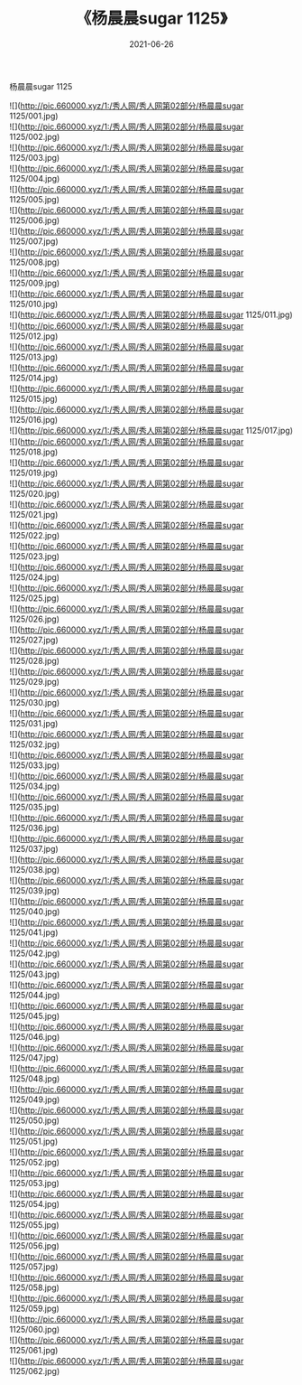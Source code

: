 ﻿---
layout: post
title:  《杨晨晨sugar 1125》
date:   2021-06-26
img: http://pic.660000.xyz/1:/秀人网/秀人网第02部分/杨晨晨sugar 1125/000.jpg
categories: [美女, 清纯, 唯美]
---

杨晨晨sugar 1125

  ![](http://pic.660000.xyz/1:/秀人网/秀人网第02部分/杨晨晨sugar 1125/001.jpg) <br> ![](http://pic.660000.xyz/1:/秀人网/秀人网第02部分/杨晨晨sugar 1125/002.jpg) <br> ![](http://pic.660000.xyz/1:/秀人网/秀人网第02部分/杨晨晨sugar 1125/003.jpg) <br> ![](http://pic.660000.xyz/1:/秀人网/秀人网第02部分/杨晨晨sugar 1125/004.jpg) <br> ![](http://pic.660000.xyz/1:/秀人网/秀人网第02部分/杨晨晨sugar 1125/005.jpg) <br> ![](http://pic.660000.xyz/1:/秀人网/秀人网第02部分/杨晨晨sugar 1125/006.jpg) <br> ![](http://pic.660000.xyz/1:/秀人网/秀人网第02部分/杨晨晨sugar 1125/007.jpg) <br> ![](http://pic.660000.xyz/1:/秀人网/秀人网第02部分/杨晨晨sugar 1125/008.jpg) <br> ![](http://pic.660000.xyz/1:/秀人网/秀人网第02部分/杨晨晨sugar 1125/009.jpg) <br> ![](http://pic.660000.xyz/1:/秀人网/秀人网第02部分/杨晨晨sugar 1125/010.jpg) <br> ![](http://pic.660000.xyz/1:/秀人网/秀人网第02部分/杨晨晨sugar 1125/011.jpg) <br> ![](http://pic.660000.xyz/1:/秀人网/秀人网第02部分/杨晨晨sugar 1125/012.jpg) <br> ![](http://pic.660000.xyz/1:/秀人网/秀人网第02部分/杨晨晨sugar 1125/013.jpg) <br> ![](http://pic.660000.xyz/1:/秀人网/秀人网第02部分/杨晨晨sugar 1125/014.jpg) <br> ![](http://pic.660000.xyz/1:/秀人网/秀人网第02部分/杨晨晨sugar 1125/015.jpg) <br> ![](http://pic.660000.xyz/1:/秀人网/秀人网第02部分/杨晨晨sugar 1125/016.jpg) <br> ![](http://pic.660000.xyz/1:/秀人网/秀人网第02部分/杨晨晨sugar 1125/017.jpg) <br> ![](http://pic.660000.xyz/1:/秀人网/秀人网第02部分/杨晨晨sugar 1125/018.jpg) <br> ![](http://pic.660000.xyz/1:/秀人网/秀人网第02部分/杨晨晨sugar 1125/019.jpg) <br> ![](http://pic.660000.xyz/1:/秀人网/秀人网第02部分/杨晨晨sugar 1125/020.jpg) <br> ![](http://pic.660000.xyz/1:/秀人网/秀人网第02部分/杨晨晨sugar 1125/021.jpg) <br> ![](http://pic.660000.xyz/1:/秀人网/秀人网第02部分/杨晨晨sugar 1125/022.jpg) <br> ![](http://pic.660000.xyz/1:/秀人网/秀人网第02部分/杨晨晨sugar 1125/023.jpg) <br> ![](http://pic.660000.xyz/1:/秀人网/秀人网第02部分/杨晨晨sugar 1125/024.jpg) <br> ![](http://pic.660000.xyz/1:/秀人网/秀人网第02部分/杨晨晨sugar 1125/025.jpg) <br> ![](http://pic.660000.xyz/1:/秀人网/秀人网第02部分/杨晨晨sugar 1125/026.jpg) <br> ![](http://pic.660000.xyz/1:/秀人网/秀人网第02部分/杨晨晨sugar 1125/027.jpg) <br> ![](http://pic.660000.xyz/1:/秀人网/秀人网第02部分/杨晨晨sugar 1125/028.jpg) <br> ![](http://pic.660000.xyz/1:/秀人网/秀人网第02部分/杨晨晨sugar 1125/029.jpg) <br> ![](http://pic.660000.xyz/1:/秀人网/秀人网第02部分/杨晨晨sugar 1125/030.jpg) <br> ![](http://pic.660000.xyz/1:/秀人网/秀人网第02部分/杨晨晨sugar 1125/031.jpg) <br> ![](http://pic.660000.xyz/1:/秀人网/秀人网第02部分/杨晨晨sugar 1125/032.jpg) <br> ![](http://pic.660000.xyz/1:/秀人网/秀人网第02部分/杨晨晨sugar 1125/033.jpg) <br> ![](http://pic.660000.xyz/1:/秀人网/秀人网第02部分/杨晨晨sugar 1125/034.jpg) <br> ![](http://pic.660000.xyz/1:/秀人网/秀人网第02部分/杨晨晨sugar 1125/035.jpg) <br> ![](http://pic.660000.xyz/1:/秀人网/秀人网第02部分/杨晨晨sugar 1125/036.jpg) <br> ![](http://pic.660000.xyz/1:/秀人网/秀人网第02部分/杨晨晨sugar 1125/037.jpg) <br> ![](http://pic.660000.xyz/1:/秀人网/秀人网第02部分/杨晨晨sugar 1125/038.jpg) <br> ![](http://pic.660000.xyz/1:/秀人网/秀人网第02部分/杨晨晨sugar 1125/039.jpg) <br> ![](http://pic.660000.xyz/1:/秀人网/秀人网第02部分/杨晨晨sugar 1125/040.jpg) <br> ![](http://pic.660000.xyz/1:/秀人网/秀人网第02部分/杨晨晨sugar 1125/041.jpg) <br> ![](http://pic.660000.xyz/1:/秀人网/秀人网第02部分/杨晨晨sugar 1125/042.jpg) <br> ![](http://pic.660000.xyz/1:/秀人网/秀人网第02部分/杨晨晨sugar 1125/043.jpg) <br> ![](http://pic.660000.xyz/1:/秀人网/秀人网第02部分/杨晨晨sugar 1125/044.jpg) <br> ![](http://pic.660000.xyz/1:/秀人网/秀人网第02部分/杨晨晨sugar 1125/045.jpg) <br> ![](http://pic.660000.xyz/1:/秀人网/秀人网第02部分/杨晨晨sugar 1125/046.jpg) <br> ![](http://pic.660000.xyz/1:/秀人网/秀人网第02部分/杨晨晨sugar 1125/047.jpg) <br> ![](http://pic.660000.xyz/1:/秀人网/秀人网第02部分/杨晨晨sugar 1125/048.jpg) <br> ![](http://pic.660000.xyz/1:/秀人网/秀人网第02部分/杨晨晨sugar 1125/049.jpg) <br> ![](http://pic.660000.xyz/1:/秀人网/秀人网第02部分/杨晨晨sugar 1125/050.jpg) <br> ![](http://pic.660000.xyz/1:/秀人网/秀人网第02部分/杨晨晨sugar 1125/051.jpg) <br> ![](http://pic.660000.xyz/1:/秀人网/秀人网第02部分/杨晨晨sugar 1125/052.jpg) <br> ![](http://pic.660000.xyz/1:/秀人网/秀人网第02部分/杨晨晨sugar 1125/053.jpg) <br> ![](http://pic.660000.xyz/1:/秀人网/秀人网第02部分/杨晨晨sugar 1125/054.jpg) <br> ![](http://pic.660000.xyz/1:/秀人网/秀人网第02部分/杨晨晨sugar 1125/055.jpg) <br> ![](http://pic.660000.xyz/1:/秀人网/秀人网第02部分/杨晨晨sugar 1125/056.jpg) <br> ![](http://pic.660000.xyz/1:/秀人网/秀人网第02部分/杨晨晨sugar 1125/057.jpg) <br> ![](http://pic.660000.xyz/1:/秀人网/秀人网第02部分/杨晨晨sugar 1125/058.jpg) <br> ![](http://pic.660000.xyz/1:/秀人网/秀人网第02部分/杨晨晨sugar 1125/059.jpg) <br> ![](http://pic.660000.xyz/1:/秀人网/秀人网第02部分/杨晨晨sugar 1125/060.jpg) <br> ![](http://pic.660000.xyz/1:/秀人网/秀人网第02部分/杨晨晨sugar 1125/061.jpg) <br> ![](http://pic.660000.xyz/1:/秀人网/秀人网第02部分/杨晨晨sugar 1125/062.jpg) <br>